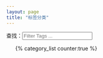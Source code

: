 ```yaml
---
layout: page
title: "标签分类"
---
```


<section>
  <p>查找：<input class="search" type="text" name="filter_tags" results="0" placeholder="Filter Tags ..."/></p>
  <script type="text/javascript">
    $('input[name=filter_tags]').keyup(function(e){
      var val = $(this).val();
      if (/^\s*$/.test(val) || e.keyCode == 27) { // 27 is 'esc'
        $('#category-list li').show();
        $(this).val('');
        return;
      }
      var pattern = new RegExp(val, 'i');
      $('#category-list li').each(function(){
        $(this)[pattern.test($(this).find('a').text()) ? 'show' : 'hide']();
      });
    });
  </script>
  <ul id="category-list">{% category_list counter:true %}</ul>
</section>
